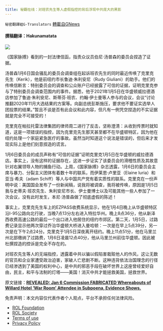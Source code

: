 ```yaml
---
title: 秘翻在线：对班农先生等人虚假指控的背后浮现中共庞大的黑影
---
```

`秘密翻譯組G-Translators` [轉載自GNews](https://gnews.org/zh-hans/1691008/)

#### 撰稿翻译：Hakunamatata

![](https://assets.gnews.org/wp-content/uploads/2021/11/156asd4f564sdg5645456y1532df1s23fg.jpg)

《国家脉搏》看到的一封法律信函，指责众议员伯尼·汤普森的委员会捏造了证据。

汤普森1月6日国会骚乱的委员会调查组在起诉班农先生的同时最近传唤了克里克先生（Kerik），他是前纽约市长鲁迪·朱利安尼（Rudy Giuliani）的助手。他们的传唤信断言：特别委员会的调查和公众账户已经披露了可信的证据，证明克里克参与了特别委员会调查范围内的事件。据悉，他于2021年1月5日在华盛顿威拉德酒店参加了鲁迪·朱利安尼、斯蒂芬·班农、约翰·伊士曼等人参与的会议，会议“讨论推翻2020年11月大选结果的方案等。向副总统彭斯施压，要求他不要证实选举人团投票的结果。”暂且不谈是否有此会议和此内容，但凡有一例凭空捏造的不实证据就是完全不可接受的！

克里克在帕拉托雷法律集团的律师周二进行了反击，坚称澄清：从收到传票时就知道，这是一项错误的指控，因为克里克先生那天甚至都不在华盛顿特区，因为他在纽约处理一个家庭紧急医疗的事故。虽然当时知道这个说法是错误的，但后来才发现实际上是他们刻意捏造的谎言。

1月6日委员会的成员声称有“可信的证据”证明克里克1月5日在华盛顿的威拉德酒店。事实上，没有这样的证据存在，这进一步证实了该委员会的滑稽性质及其故意针对右翼领导人物的捕鱼行动。上周，《国家脉搏》杂志透露，1月6日的委员会主席与暴力、分裂主义团体有着数十年的联系，而伊莱恩·卢里亚（Elaine luria）和亚当·希夫（adam Schiff）等人与中国共产党有着实质性的联系。克里克在一份声明中说：美国国会发布了一份新闻稿，说我将被调查，我将被传唤，原因是1月5日我与史蒂夫·班农先生、朱利安尼市长、伊士曼博士以及可能其他一些人参加了一次会议，没有此时发生，本尼·汤普森做了彻底虚假的陈述！

事实上，克里克先生车上的EZPASS收费系统显示，他在1月4日晚上从华盛顿特区沿I-95公路向北行驶，当晚7点13分左右进入特拉华州。晚上8点36分，他从新泽西收费高速公路的最后一个出口进入他居住的纽约市郊区。第二天，1月5日，过路费记录显示他两次穿过乔治华盛顿大桥进入曼哈顿：一次是在早上5点39分，另一次是在下午2点24分。克里克于1月5日深夜离开纽约。晚上11点51分，他在马里兰州北部缴纳了过路费，1月6日凌晨12点40分，他从马里兰州前往华盛顿。因此被杜撰捏造的控诉是完全不存在的。

对班农先生等人的无端指控，透露着中共以骗以假陷害栽赃他人的作风，这让无数的官员和企业家遭受政治迫害，家破人亡悲剧不断。这种违背依法治国理念的行径已经渗透到了美国的权利中心，是中共的邪恶手段在破坏世界上这座曾经爱好自由，民主，和平与法制的灯塔——美国！消灭中共才能拯救美国，拯救世界。

原文链接：[**REVEALED: Jan 6 Commission FABRICATED Whereabouts of Willard Hotel ‘War Room’ Attendee in Subpoena, Evidence Shows.**](https://thenationalpulse.com/news/revealed-jan-6-commission-fabricated-whereabouts-of-willard-hotel-war-room-attendee-in-subpoena-evidence-shows/)

 

免责声明：本文内容仅代表作者个人观点，平台不承担任何法律风险。

- [ROL Foundation](https://rolfoundation.org/)
- [ROL Society](https://rolsociety.org/)
- [Terms of use](https://gnews.org/terms-of-use-3/)
- [Privacy Policy](https://gnews.org/privacy-policy/)
